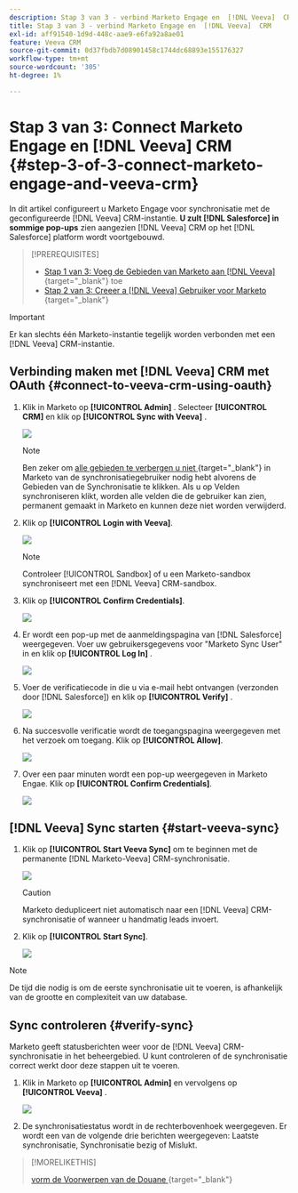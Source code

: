 ```yaml
---
description: Stap 3 van 3 - verbind Marketo Engage en  [!DNL Veeva]  CRM - de Documentatie van Marketo - van het Product
title: Stap 3 van 3 - verbind Marketo Engage en  [!DNL Veeva]  CRM
exl-id: aff91540-1d9d-448c-aae9-e6fa92a8ae01
feature: Veeva CRM
source-git-commit: 0d37fbdb7d08901458c1744dc68893e155176327
workflow-type: tm+mt
source-wordcount: '305'
ht-degree: 1%

---
```


# Stap 3 van 3: Connect Marketo Engage en [!DNL Veeva] CRM {#step-3-of-3-connect-marketo-engage-and-veeva-crm}

In dit artikel configureert u Marketo Engage voor synchronisatie met de geconfigureerde [!DNL Veeva] CRM-instantie. **U zult [!DNL Salesforce] in sommige pop-ups** zien aangezien [!DNL Veeva] CRM op het [!DNL Salesforce] platform wordt voortgebouwd.

>[!PREREQUISITES]
>
>* [&#x200B; Stap 1 van 3: Voeg de Gebieden van Marketo aan  [!DNL Veeva]](/help/marketo/product-docs/crm-sync/veeva-crm-sync/setup/step-1-of-3-add-marketo-fields-to-veeva-crm.md){target="_blank"} toe
>* [&#x200B; Stap 2 van 3: Creeer a [!DNL Veeva]  Gebruiker voor Marketo &#x200B;](/help/marketo/product-docs/crm-sync/veeva-crm-sync/setup/step-2-of-3-create-a-veeva-crm-user-for-marketo-engage.md){target="_blank"}

>[!IMPORTANT]
>
>Er kan slechts één Marketo-instantie tegelijk worden verbonden met een [!DNL Veeva] CRM-instantie.

## Verbinding maken met [!DNL Veeva] CRM met OAuth {#connect-to-veeva-crm-using-oauth}

1. Klik in Marketo op **[!UICONTROL Admin]** . Selecteer **[!UICONTROL CRM]** en klik op **[!UICONTROL Sync with Veeva]** .

   ![](assets/step-3-of-3-connect-marketo-engage-1.png)

   >[!NOTE]
   >
   >Ben zeker om [&#x200B; alle gebieden te verbergen u niet &#x200B;](/help/marketo/product-docs/crm-sync/salesforce-sync/sfdc-sync-details/hide-a-salesforce-field-from-the-marketo-sync.md){target="_blank"} in Marketo van de synchronisatiegebruiker nodig hebt alvorens de Gebieden van de Synchronisatie te klikken. Als u op Velden synchroniseren klikt, worden alle velden die de gebruiker kan zien, permanent gemaakt in Marketo en kunnen deze niet worden verwijderd.

1. Klik op **[!UICONTROL Login with Veeva]**.

   ![](assets/step-3-of-3-connect-marketo-engage-2.png)

   >[!NOTE]
   >
   >Controleer [!UICONTROL Sandbox] of u een Marketo-sandbox synchroniseert met een [!DNL Veeva] CRM-sandbox.

1. Klik op **[!UICONTROL Confirm Credentials]**.

   ![](assets/step-3-of-3-connect-marketo-engage-3.png)

1. Er wordt een pop-up met de aanmeldingspagina van [!DNL Salesforce] weergegeven. Voer uw gebruikersgegevens voor &quot;Marketo Sync User&quot; in en klik op **[!UICONTROL Log In]** .

   ![](assets/step-3-of-3-connect-marketo-engage-4.png)

1. Voer de verificatiecode in die u via e-mail hebt ontvangen (verzonden door [!DNL Salesforce]) en klik op **[!UICONTROL Verify]** .

   ![](assets/step-3-of-3-connect-marketo-engage-5.png)

1. Na succesvolle verificatie wordt de toegangspagina weergegeven met het verzoek om toegang. Klik op **[!UICONTROL Allow]**.

   ![](assets/step-3-of-3-connect-marketo-engage-6.png)

1. Over een paar minuten wordt een pop-up weergegeven in Marketo Engae. Klik op **[!UICONTROL Confirm Credentials]**.

   ![](assets/step-3-of-3-connect-marketo-engage-7.png)

## [!DNL Veeva] Sync starten {#start-veeva-sync}

1. Klik op **[!UICONTROL Start Veeva Sync]** om te beginnen met de permanente [!DNL Marketo-Veeva] CRM-synchronisatie.

   ![](assets/step-3-of-3-connect-marketo-engage-8.png)

   >[!CAUTION]
   >
   >Marketo dedupliceert niet automatisch naar een [!DNL Veeva] CRM-synchronisatie of wanneer u handmatig leads invoert.

1. Klik op **[!UICONTROL Start Sync]**.

   ![](assets/step-3-of-3-connect-marketo-engage-9.png)

>[!NOTE]
>
>De tijd die nodig is om de eerste synchronisatie uit te voeren, is afhankelijk van de grootte en complexiteit van uw database.

## Sync controleren {#verify-sync}

Marketo geeft statusberichten weer voor de [!DNL Veeva] CRM-synchronisatie in het beheergebied. U kunt controleren of de synchronisatie correct werkt door deze stappen uit te voeren.

1. Klik in Marketo op **[!UICONTROL Admin]** en vervolgens op **[!UICONTROL Veeva]** .

   ![](assets/step-3-of-3-connect-marketo-engage-10.png)

1. De synchronisatiestatus wordt in de rechterbovenhoek weergegeven. Er wordt een van de volgende drie berichten weergegeven: Laatste synchronisatie, Synchronisatie bezig of Mislukt.

>[!MORELIKETHIS]
>
>[&#x200B; vorm de Voorwerpen van de Douane &#x200B;](/help/marketo/product-docs/crm-sync/veeva-crm-sync/sync-details/custom-object-sync.md){target="_blank"}
